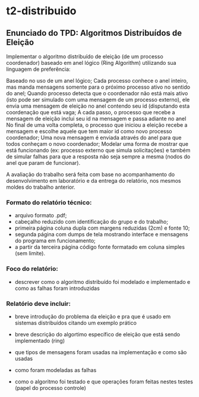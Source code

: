 # t2-distribuido

## Enunciado do TPD: Algoritmos Distribuídos de Eleição

Implementar o algoritmo distribuído de eleição (de um processo coordenador) baseado em anel lógico (Ring Algorithm) utilizando sua linguagem de preferência:

Baseado no uso de um anel lógico;
Cada processo conhece o anel inteiro, mas manda mensagens somente para o próximo processo ativo no sentido do anel;
Quando processo detecta que o coordenador não está mais ativo (isto pode ser simulado com uma mensagem de um processo externo), ele envia uma mensagem de eleição no anel contendo seu id (disputando esta coordenação que está vaga;
A cada passo, o processo que recebe a mensagem de eleição inclui seu id na mensagem e passa adiante no anel
No final de uma volta completa, o processo que iniciou a eleição recebe a mensagem e escolhe aquele que tem maior id como novo processo coordenador;
Uma nova mensagem é enviada através do anel para que todos conheçam o novo coordenador;
Modelar uma forma de mostrar que está funcionando (ex: processo externo que simula solicitações) e também de simular falhas para que a resposta não seja sempre a mesma (nodos do anel que param de funcionar).

A avaliação do trabalho será feita com base no acompanhamento do desenvolvimento em laboratório e da entrega do relatório, nos mesmos moldes do trabalho anterior.

### Formato do relatório técnico:

- arquivo formato .pdf;
- cabeçalho reduzido com identificação do grupo e do trabalho;
- primeira página coluna dupla com margens reduzidas (2cm) e fonte 10;
- segunda página com dumps de tela mostrando interface e mensagens do programa em funcionamento;
- a partir da terceira página código fonte formatado em coluna simples (sem limite).

### Foco do relatório:

- descrever como o algoritmo distribuído foi modelado e implementado e como as falhas foram introduzidas

### Relatório deve incluir:

- breve introdução do problema da eleição e pra que é usado em sistemas distribuídos citando um exemplo prático
- breve descrição do algortimo específico de eleição que está sendo implementado (ring)

- que tipos de mensagens foram usadas na implementação e como são usadas

- como foram modeladas as falhas

- como o algoritmo foi testado e que operações foram feitas nestes testes (papel do processo controle)
